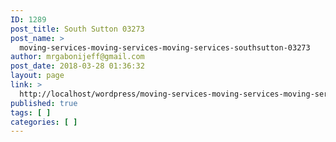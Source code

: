 ```yaml
---
ID: 1289
post_title: South Sutton 03273
post_name: >
  moving-services-moving-services-moving-services-southsutton-03273
author: mrgabonijeff@gmail.com
post_date: 2018-03-28 01:36:32
layout: page
link: >
  http://localhost/wordpress/moving-services-moving-services-moving-services-southsutton-03273/
published: true
tags: [ ]
categories: [ ]
---
```

